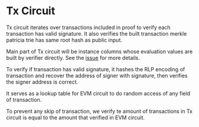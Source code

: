 # Tx Circuit

Tx circuit iterates over transactions included in proof to verify each transaction has valid signature. It also verifies the built transaction merkle patricia trie has same root hash as public input.

Main part of Tx circuit will be instance columns whose evaluation values are built by verifier directly. See the [issue](https://github.com/appliedzkp/zkevm-circuits/issues/122) for more details.

To verify if transaction has valid signature, it hashes the RLP encoding of transaction and recover the address of signer with signature, then verifies the signer address is correct.

It serves as a lookup table for EVM circuit to do random access of any field of transaction.

To prevent any skip of transaction, we verify te amount of transactions in Tx circuit is equal to the amount that verified in EVM circuit.
